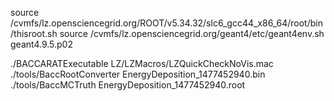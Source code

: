 source /cvmfs/lz.opensciencegrid.org/ROOT/v5.34.32/slc6_gcc44_x86_64/root/bin/thisroot.sh
source /cvmfs/lz.opensciencegrid.org/geant4/etc/geant4env.sh geant4.9.5.p02

./BACCARATExecutable LZ/LZMacros/LZQuickCheckNoVis.mac
./tools/BaccRootConverter EnergyDeposition_1477452940.bin
./tools/BaccMCTruth EnergyDeposition_1477452940.root

